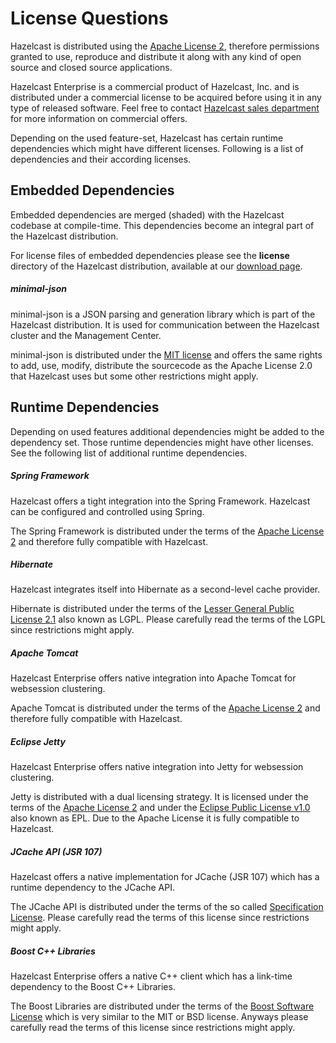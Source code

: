 
# License Questions

Hazelcast is distributed using the [Apache License 2](http://www.apache.org/licenses/LICENSE-2.0), therefore permissions granted
to use, reproduce and distribute it along with any kind of open source and closed source applications.

Hazelcast Enterprise is a commercial product of Hazelcast, Inc. and is distributed under a commercial license to be acquired
before using it in any type of released software. Feel free to contact [Hazelcast sales department](http://hazelcast.com/contact/)
for more information on commercial offers.

Depending on the used feature-set, Hazelcast has certain runtime dependencies which might have different licenses. Following is
a list of dependencies and their according licenses.

## Embedded Dependencies

Embedded dependencies are merged (shaded) with the Hazelcast codebase at compile-time. This dependencies become an integral part
of the Hazelcast distribution.

For license files of embedded dependencies please see the **license** directory of the Hazelcast distribution, available at our
[download page](http://hazelcast.org/download/).

##### minimal-json

minimal-json is a JSON parsing and generation library which is part of the Hazelcast distribution. It is used for communication
between the Hazelcast cluster and the Management Center.

minimal-json is distributed under the [MIT license](http://opensource.org/licenses/MIT) and offers the same rights to add, use,
modify, distribute the sourcecode as the Apache License 2.0 that Hazelcast uses but some other restrictions might apply.

## Runtime Dependencies

Depending on used features additional dependencies might be added to the dependency set. Those runtime dependencies might have
other licenses. See the following list of additional runtime dependencies.

##### Spring Framework

Hazelcast offers a tight integration into the Spring Framework. Hazelcast can be configured and controlled using Spring.

The Spring Framework is distributed under the terms of the [Apache License 2](http://www.apache.org/licenses/LICENSE-2.0) and therefore
fully compatible with Hazelcast.

##### Hibernate

Hazelcast integrates itself into Hibernate as a second-level cache provider.

Hibernate is distributed under the terms of the [Lesser General Public License 2.1](https://www.gnu.org/licenses/lgpl-2.1.html)
also known as LGPL. Please carefully read the terms of the LGPL since restrictions might apply.

##### Apache Tomcat

Hazelcast Enterprise offers native integration into Apache Tomcat for websession clustering.

Apache Tomcat is distributed under the terms of the [Apache License 2](http://www.apache.org/licenses/LICENSE-2.0) and therefore
fully compatible with Hazelcast.

##### Eclipse Jetty

Hazelcast Enterprise offers native integration into Jetty for websession clustering.

Jetty is distributed with a dual licensing strategy. It is licensed under the terms of the [Apache License 2](http://www.apache.org/licenses/LICENSE-2.0)
and under the [Eclipse Public License v1.0](https://www.eclipse.org/legal/epl-v10.html) also known as EPL. Due to the Apache License
it is fully compatible to Hazelcast.

##### JCache API (JSR 107)

Hazelcast offers a native implementation for JCache (JSR 107) which has a runtime dependency to the JCache API.

The JCache API is distributed under the terms of the so called [Specification License](https://jcp.org/aboutJava/communityprocess/licenses/jsr107/Spec-License-JSR-107-10_22_12.pdf).
Please carefully read the terms of this license since restrictions might apply.

##### Boost C++ Libraries

Hazelcast Enterprise offers a native C++ client which has a link-time dependency to the Boost C++ Libraries.

The Boost Libraries are distributed under the terms of the [Boost Software License](http://www.boost.org/LICENSE_1_0.txt) which is
very similar to the MIT or BSD license. Anyways please carefully read the terms of this license since restrictions might apply.


